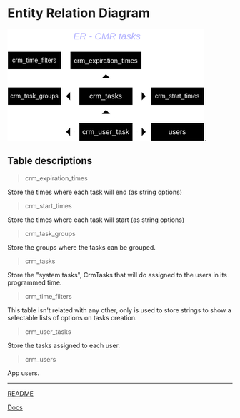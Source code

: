 # Entity Relation Diagram

![Entity Relation Diagram](./er_crm_tasks.png).

## Table descriptions

> crm_expiration_times

Store the times where each task will end (as string options)

> crm_start_times

Store the times where each task will start (as string options)

> crm_task_groups

Store the groups where the tasks can be grouped.

> crm_tasks

Store the "system tasks", CrmTasks that will do assigned to the users
in its programmed time.

> crm_time_filters

This table isn't related with any other, only is used to store strings
to show a selectable lists of options on tasks creation.

> crm_user_tasks

Store the tasks assigned to each user.

> crm_users

App users.


***

[README](../../README.md)

[Docs](../docs.md)

